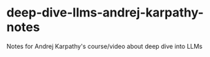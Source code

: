 # deep-dive-llms-andrej-karpathy-notes
Notes for Andrej Karpathy's course/video about deep dive into LLMs
